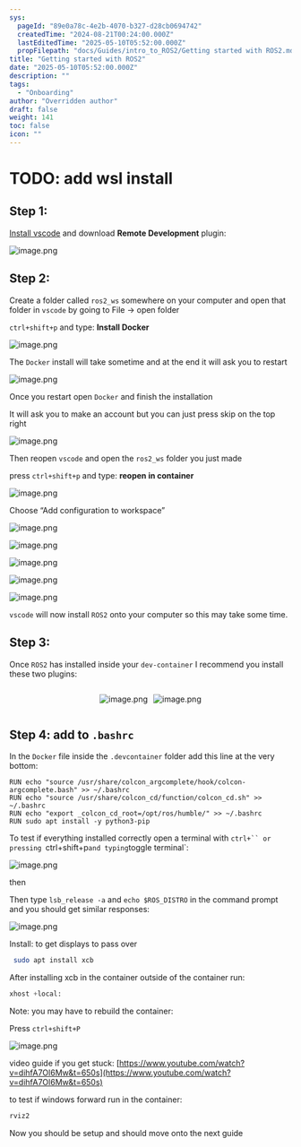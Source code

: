```yaml
---
sys:
  pageId: "89e0a78c-4e2b-4070-b327-d28cb0694742"
  createdTime: "2024-08-21T00:24:00.000Z"
  lastEditedTime: "2025-05-10T05:52:00.000Z"
  propFilepath: "docs/Guides/intro_to_ROS2/Getting started with ROS2.md"
title: "Getting started with ROS2"
date: "2025-05-10T05:52:00.000Z"
description: ""
tags:
  - "Onboarding"
author: "Overridden author"
draft: false
weight: 141
toc: false
icon: ""
---
```


# TODO: add wsl install

## Step 1:

[Install vscode](https://code.visualstudio.com/download) and download **Remote Development** plugin:

![image.png](https://prod-files-secure.s3.us-west-2.amazonaws.com/d518164a-d88e-44d1-a4ee-3adb3bd8bce0/efb52993-1881-4a40-b95e-6f020334f022/image.png?X-Amz-Algorithm=AWS4-HMAC-SHA256&X-Amz-Content-Sha256=UNSIGNED-PAYLOAD&X-Amz-Credential=ASIAZI2LB4662EAEW35C%2F20250518%2Fus-west-2%2Fs3%2Faws4_request&X-Amz-Date=20250518T160847Z&X-Amz-Expires=3600&X-Amz-Security-Token=IQoJb3JpZ2luX2VjEL%2F%2F%2F%2F%2F%2F%2F%2F%2F%2F%2FwEaCXVzLXdlc3QtMiJHMEUCIEiWft90d7OMkHkAgoXKfyP81fydE1L0oZHkDTdUzomGAiEAnD%2FCt%2B247Ba%2F6NKsN2A10DgYQ8tU3Uf3wl42b%2F7SaGAq%2FwMIeBAAGgw2Mzc0MjMxODM4MDUiDGzKAEj6OvUM49kyDircA6oeDIrJdDtwfTKhlXrwjgag9DNloY8dTY3OxFf9RbNSNJvDOZ9%2B8De8bx%2BXVfFZNeZrFgD7uPaBRdSW9%2FBPmDb4CaQQnEE%2FKZzSeZymsAsLQpNUustFuhAgOxbHYJOi9SGEypiiN8mvs5i674tqgMGhUz%2BEL%2BEmziLHysP9H0KTkLTjn3xaWsJBs15WLt%2BkeaUimjtTiPFg7OOslRU5dVk4Xebib1vjLJjMfYYAhXlHc8jgG%2BRBmYNaAdo0YMAw8le5OwXzioZ3TfnfI95ETLMm%2BWGiaES9zFJ9eo54hPE8YoNIm7gJB5jlvVy9AUtMVBjAzLSQHbJmbY%2BIGK4I026DfdBDxA4Eh0rQkOY6L5raZ3c9aRci%2BL5qWfg8NDcX0j8q2mZBPa3vBhDJy8o5fXieoZzHRV1Md6gWEB0Hu20d1o8uINSnoT1uCviT%2BmI1uWzdlmewLa7y4TnekhYrgSyzP5WxKj2mbUUtkm71iP4uKUDvg409INsLlFsTPzGecp46yu%2BiUSaGOmOCPPyMlZ3BXriM45eg4swlaHu0Yk2n%2BL%2FrHalVvkdAIdV46yE023TRmqmJrVYK2qBG5k7GS7nj8lprDRRDg7RPlOD8XZH3r0WDIHTGDeLeMQoXMLPpp8EGOqUBbme8lyIXzOC8trsNYYhzg8QnhaDut2PNUMxjujn3eh7hQ1rAsqgsGLLMf1n2HO%2Bi7cx%2Ff59qKpWu%2B723PEWHJ6cHLO9Tl%2F7t2IcpIwjYgHVMg3pCkD59AGCCAc6o%2BupYSE%2BYdGIy7ZeV8hPiEv1idXab81C3Qf5zjEzIWGFSdT%2FQveXDaYZGB2cnol08DyDqgZ9z4a34FPwVviK0bSntFkZvzXrc&X-Amz-Signature=307343b389ddeb9a849f58b4222a9d0a0ab55413ea6f284b40074e1f52b15a09&X-Amz-SignedHeaders=host&x-id=GetObject)

## Step 2:

Create a folder called `ros2_ws` somewhere on your computer and open that folder in `vscode` by going to File → open folder 

`ctrl+shift+p` and type: **Install Docker**

![image.png](https://prod-files-secure.s3.us-west-2.amazonaws.com/d518164a-d88e-44d1-a4ee-3adb3bd8bce0/2269dc0e-1cd5-47ff-bceb-c04ad9b2eab0/image.png?X-Amz-Algorithm=AWS4-HMAC-SHA256&X-Amz-Content-Sha256=UNSIGNED-PAYLOAD&X-Amz-Credential=ASIAZI2LB4662EAEW35C%2F20250518%2Fus-west-2%2Fs3%2Faws4_request&X-Amz-Date=20250518T160847Z&X-Amz-Expires=3600&X-Amz-Security-Token=IQoJb3JpZ2luX2VjEL%2F%2F%2F%2F%2F%2F%2F%2F%2F%2F%2FwEaCXVzLXdlc3QtMiJHMEUCIEiWft90d7OMkHkAgoXKfyP81fydE1L0oZHkDTdUzomGAiEAnD%2FCt%2B247Ba%2F6NKsN2A10DgYQ8tU3Uf3wl42b%2F7SaGAq%2FwMIeBAAGgw2Mzc0MjMxODM4MDUiDGzKAEj6OvUM49kyDircA6oeDIrJdDtwfTKhlXrwjgag9DNloY8dTY3OxFf9RbNSNJvDOZ9%2B8De8bx%2BXVfFZNeZrFgD7uPaBRdSW9%2FBPmDb4CaQQnEE%2FKZzSeZymsAsLQpNUustFuhAgOxbHYJOi9SGEypiiN8mvs5i674tqgMGhUz%2BEL%2BEmziLHysP9H0KTkLTjn3xaWsJBs15WLt%2BkeaUimjtTiPFg7OOslRU5dVk4Xebib1vjLJjMfYYAhXlHc8jgG%2BRBmYNaAdo0YMAw8le5OwXzioZ3TfnfI95ETLMm%2BWGiaES9zFJ9eo54hPE8YoNIm7gJB5jlvVy9AUtMVBjAzLSQHbJmbY%2BIGK4I026DfdBDxA4Eh0rQkOY6L5raZ3c9aRci%2BL5qWfg8NDcX0j8q2mZBPa3vBhDJy8o5fXieoZzHRV1Md6gWEB0Hu20d1o8uINSnoT1uCviT%2BmI1uWzdlmewLa7y4TnekhYrgSyzP5WxKj2mbUUtkm71iP4uKUDvg409INsLlFsTPzGecp46yu%2BiUSaGOmOCPPyMlZ3BXriM45eg4swlaHu0Yk2n%2BL%2FrHalVvkdAIdV46yE023TRmqmJrVYK2qBG5k7GS7nj8lprDRRDg7RPlOD8XZH3r0WDIHTGDeLeMQoXMLPpp8EGOqUBbme8lyIXzOC8trsNYYhzg8QnhaDut2PNUMxjujn3eh7hQ1rAsqgsGLLMf1n2HO%2Bi7cx%2Ff59qKpWu%2B723PEWHJ6cHLO9Tl%2F7t2IcpIwjYgHVMg3pCkD59AGCCAc6o%2BupYSE%2BYdGIy7ZeV8hPiEv1idXab81C3Qf5zjEzIWGFSdT%2FQveXDaYZGB2cnol08DyDqgZ9z4a34FPwVviK0bSntFkZvzXrc&X-Amz-Signature=45f458f875caf448e2f1a197e0965b287365c8a12fa646c43b4da6e98e0d9360&X-Amz-SignedHeaders=host&x-id=GetObject)

The `Docker` install will take sometime and at the end it will ask you to restart

![image.png](https://prod-files-secure.s3.us-west-2.amazonaws.com/d518164a-d88e-44d1-a4ee-3adb3bd8bce0/ed233f78-be33-4b1f-b89c-9c346c0e961e/image.png?X-Amz-Algorithm=AWS4-HMAC-SHA256&X-Amz-Content-Sha256=UNSIGNED-PAYLOAD&X-Amz-Credential=ASIAZI2LB4662EAEW35C%2F20250518%2Fus-west-2%2Fs3%2Faws4_request&X-Amz-Date=20250518T160847Z&X-Amz-Expires=3600&X-Amz-Security-Token=IQoJb3JpZ2luX2VjEL%2F%2F%2F%2F%2F%2F%2F%2F%2F%2F%2FwEaCXVzLXdlc3QtMiJHMEUCIEiWft90d7OMkHkAgoXKfyP81fydE1L0oZHkDTdUzomGAiEAnD%2FCt%2B247Ba%2F6NKsN2A10DgYQ8tU3Uf3wl42b%2F7SaGAq%2FwMIeBAAGgw2Mzc0MjMxODM4MDUiDGzKAEj6OvUM49kyDircA6oeDIrJdDtwfTKhlXrwjgag9DNloY8dTY3OxFf9RbNSNJvDOZ9%2B8De8bx%2BXVfFZNeZrFgD7uPaBRdSW9%2FBPmDb4CaQQnEE%2FKZzSeZymsAsLQpNUustFuhAgOxbHYJOi9SGEypiiN8mvs5i674tqgMGhUz%2BEL%2BEmziLHysP9H0KTkLTjn3xaWsJBs15WLt%2BkeaUimjtTiPFg7OOslRU5dVk4Xebib1vjLJjMfYYAhXlHc8jgG%2BRBmYNaAdo0YMAw8le5OwXzioZ3TfnfI95ETLMm%2BWGiaES9zFJ9eo54hPE8YoNIm7gJB5jlvVy9AUtMVBjAzLSQHbJmbY%2BIGK4I026DfdBDxA4Eh0rQkOY6L5raZ3c9aRci%2BL5qWfg8NDcX0j8q2mZBPa3vBhDJy8o5fXieoZzHRV1Md6gWEB0Hu20d1o8uINSnoT1uCviT%2BmI1uWzdlmewLa7y4TnekhYrgSyzP5WxKj2mbUUtkm71iP4uKUDvg409INsLlFsTPzGecp46yu%2BiUSaGOmOCPPyMlZ3BXriM45eg4swlaHu0Yk2n%2BL%2FrHalVvkdAIdV46yE023TRmqmJrVYK2qBG5k7GS7nj8lprDRRDg7RPlOD8XZH3r0WDIHTGDeLeMQoXMLPpp8EGOqUBbme8lyIXzOC8trsNYYhzg8QnhaDut2PNUMxjujn3eh7hQ1rAsqgsGLLMf1n2HO%2Bi7cx%2Ff59qKpWu%2B723PEWHJ6cHLO9Tl%2F7t2IcpIwjYgHVMg3pCkD59AGCCAc6o%2BupYSE%2BYdGIy7ZeV8hPiEv1idXab81C3Qf5zjEzIWGFSdT%2FQveXDaYZGB2cnol08DyDqgZ9z4a34FPwVviK0bSntFkZvzXrc&X-Amz-Signature=ada0fee219c305ca22cbc47b55065250c242981bc9417ff3edcc0da18dc0f73d&X-Amz-SignedHeaders=host&x-id=GetObject)

Once you restart open `Docker` and finish the installation

It will ask you to make an account but you can just press skip on the top right

![image.png](https://prod-files-secure.s3.us-west-2.amazonaws.com/d518164a-d88e-44d1-a4ee-3adb3bd8bce0/21010ad9-1659-4fd9-9f59-9932a09b2a3d/image.png?X-Amz-Algorithm=AWS4-HMAC-SHA256&X-Amz-Content-Sha256=UNSIGNED-PAYLOAD&X-Amz-Credential=ASIAZI2LB4662EAEW35C%2F20250518%2Fus-west-2%2Fs3%2Faws4_request&X-Amz-Date=20250518T160847Z&X-Amz-Expires=3600&X-Amz-Security-Token=IQoJb3JpZ2luX2VjEL%2F%2F%2F%2F%2F%2F%2F%2F%2F%2F%2FwEaCXVzLXdlc3QtMiJHMEUCIEiWft90d7OMkHkAgoXKfyP81fydE1L0oZHkDTdUzomGAiEAnD%2FCt%2B247Ba%2F6NKsN2A10DgYQ8tU3Uf3wl42b%2F7SaGAq%2FwMIeBAAGgw2Mzc0MjMxODM4MDUiDGzKAEj6OvUM49kyDircA6oeDIrJdDtwfTKhlXrwjgag9DNloY8dTY3OxFf9RbNSNJvDOZ9%2B8De8bx%2BXVfFZNeZrFgD7uPaBRdSW9%2FBPmDb4CaQQnEE%2FKZzSeZymsAsLQpNUustFuhAgOxbHYJOi9SGEypiiN8mvs5i674tqgMGhUz%2BEL%2BEmziLHysP9H0KTkLTjn3xaWsJBs15WLt%2BkeaUimjtTiPFg7OOslRU5dVk4Xebib1vjLJjMfYYAhXlHc8jgG%2BRBmYNaAdo0YMAw8le5OwXzioZ3TfnfI95ETLMm%2BWGiaES9zFJ9eo54hPE8YoNIm7gJB5jlvVy9AUtMVBjAzLSQHbJmbY%2BIGK4I026DfdBDxA4Eh0rQkOY6L5raZ3c9aRci%2BL5qWfg8NDcX0j8q2mZBPa3vBhDJy8o5fXieoZzHRV1Md6gWEB0Hu20d1o8uINSnoT1uCviT%2BmI1uWzdlmewLa7y4TnekhYrgSyzP5WxKj2mbUUtkm71iP4uKUDvg409INsLlFsTPzGecp46yu%2BiUSaGOmOCPPyMlZ3BXriM45eg4swlaHu0Yk2n%2BL%2FrHalVvkdAIdV46yE023TRmqmJrVYK2qBG5k7GS7nj8lprDRRDg7RPlOD8XZH3r0WDIHTGDeLeMQoXMLPpp8EGOqUBbme8lyIXzOC8trsNYYhzg8QnhaDut2PNUMxjujn3eh7hQ1rAsqgsGLLMf1n2HO%2Bi7cx%2Ff59qKpWu%2B723PEWHJ6cHLO9Tl%2F7t2IcpIwjYgHVMg3pCkD59AGCCAc6o%2BupYSE%2BYdGIy7ZeV8hPiEv1idXab81C3Qf5zjEzIWGFSdT%2FQveXDaYZGB2cnol08DyDqgZ9z4a34FPwVviK0bSntFkZvzXrc&X-Amz-Signature=5a2694272746a131dda8007e263c2cd76d8236d6e73643b15a276974590ce975&X-Amz-SignedHeaders=host&x-id=GetObject)

Then reopen `vscode` and open the `ros2_ws` folder you just made

press `ctrl+shift+p` and type: **reopen in container**

![image.png](https://prod-files-secure.s3.us-west-2.amazonaws.com/d518164a-d88e-44d1-a4ee-3adb3bd8bce0/4e93b8c2-41ad-488c-8095-c74205196118/image.png?X-Amz-Algorithm=AWS4-HMAC-SHA256&X-Amz-Content-Sha256=UNSIGNED-PAYLOAD&X-Amz-Credential=ASIAZI2LB4662EAEW35C%2F20250518%2Fus-west-2%2Fs3%2Faws4_request&X-Amz-Date=20250518T160847Z&X-Amz-Expires=3600&X-Amz-Security-Token=IQoJb3JpZ2luX2VjEL%2F%2F%2F%2F%2F%2F%2F%2F%2F%2F%2FwEaCXVzLXdlc3QtMiJHMEUCIEiWft90d7OMkHkAgoXKfyP81fydE1L0oZHkDTdUzomGAiEAnD%2FCt%2B247Ba%2F6NKsN2A10DgYQ8tU3Uf3wl42b%2F7SaGAq%2FwMIeBAAGgw2Mzc0MjMxODM4MDUiDGzKAEj6OvUM49kyDircA6oeDIrJdDtwfTKhlXrwjgag9DNloY8dTY3OxFf9RbNSNJvDOZ9%2B8De8bx%2BXVfFZNeZrFgD7uPaBRdSW9%2FBPmDb4CaQQnEE%2FKZzSeZymsAsLQpNUustFuhAgOxbHYJOi9SGEypiiN8mvs5i674tqgMGhUz%2BEL%2BEmziLHysP9H0KTkLTjn3xaWsJBs15WLt%2BkeaUimjtTiPFg7OOslRU5dVk4Xebib1vjLJjMfYYAhXlHc8jgG%2BRBmYNaAdo0YMAw8le5OwXzioZ3TfnfI95ETLMm%2BWGiaES9zFJ9eo54hPE8YoNIm7gJB5jlvVy9AUtMVBjAzLSQHbJmbY%2BIGK4I026DfdBDxA4Eh0rQkOY6L5raZ3c9aRci%2BL5qWfg8NDcX0j8q2mZBPa3vBhDJy8o5fXieoZzHRV1Md6gWEB0Hu20d1o8uINSnoT1uCviT%2BmI1uWzdlmewLa7y4TnekhYrgSyzP5WxKj2mbUUtkm71iP4uKUDvg409INsLlFsTPzGecp46yu%2BiUSaGOmOCPPyMlZ3BXriM45eg4swlaHu0Yk2n%2BL%2FrHalVvkdAIdV46yE023TRmqmJrVYK2qBG5k7GS7nj8lprDRRDg7RPlOD8XZH3r0WDIHTGDeLeMQoXMLPpp8EGOqUBbme8lyIXzOC8trsNYYhzg8QnhaDut2PNUMxjujn3eh7hQ1rAsqgsGLLMf1n2HO%2Bi7cx%2Ff59qKpWu%2B723PEWHJ6cHLO9Tl%2F7t2IcpIwjYgHVMg3pCkD59AGCCAc6o%2BupYSE%2BYdGIy7ZeV8hPiEv1idXab81C3Qf5zjEzIWGFSdT%2FQveXDaYZGB2cnol08DyDqgZ9z4a34FPwVviK0bSntFkZvzXrc&X-Amz-Signature=8460ccba6f4795a5031a6584bd2e93fd5d447c698fee1fef3f7eeb94f3265bf3&X-Amz-SignedHeaders=host&x-id=GetObject)

Choose “Add configuration to workspace”

![image.png](https://prod-files-secure.s3.us-west-2.amazonaws.com/d518164a-d88e-44d1-a4ee-3adb3bd8bce0/9560b282-5060-4989-ba37-97e7b2c22476/image.png?X-Amz-Algorithm=AWS4-HMAC-SHA256&X-Amz-Content-Sha256=UNSIGNED-PAYLOAD&X-Amz-Credential=ASIAZI2LB4662EAEW35C%2F20250518%2Fus-west-2%2Fs3%2Faws4_request&X-Amz-Date=20250518T160847Z&X-Amz-Expires=3600&X-Amz-Security-Token=IQoJb3JpZ2luX2VjEL%2F%2F%2F%2F%2F%2F%2F%2F%2F%2F%2FwEaCXVzLXdlc3QtMiJHMEUCIEiWft90d7OMkHkAgoXKfyP81fydE1L0oZHkDTdUzomGAiEAnD%2FCt%2B247Ba%2F6NKsN2A10DgYQ8tU3Uf3wl42b%2F7SaGAq%2FwMIeBAAGgw2Mzc0MjMxODM4MDUiDGzKAEj6OvUM49kyDircA6oeDIrJdDtwfTKhlXrwjgag9DNloY8dTY3OxFf9RbNSNJvDOZ9%2B8De8bx%2BXVfFZNeZrFgD7uPaBRdSW9%2FBPmDb4CaQQnEE%2FKZzSeZymsAsLQpNUustFuhAgOxbHYJOi9SGEypiiN8mvs5i674tqgMGhUz%2BEL%2BEmziLHysP9H0KTkLTjn3xaWsJBs15WLt%2BkeaUimjtTiPFg7OOslRU5dVk4Xebib1vjLJjMfYYAhXlHc8jgG%2BRBmYNaAdo0YMAw8le5OwXzioZ3TfnfI95ETLMm%2BWGiaES9zFJ9eo54hPE8YoNIm7gJB5jlvVy9AUtMVBjAzLSQHbJmbY%2BIGK4I026DfdBDxA4Eh0rQkOY6L5raZ3c9aRci%2BL5qWfg8NDcX0j8q2mZBPa3vBhDJy8o5fXieoZzHRV1Md6gWEB0Hu20d1o8uINSnoT1uCviT%2BmI1uWzdlmewLa7y4TnekhYrgSyzP5WxKj2mbUUtkm71iP4uKUDvg409INsLlFsTPzGecp46yu%2BiUSaGOmOCPPyMlZ3BXriM45eg4swlaHu0Yk2n%2BL%2FrHalVvkdAIdV46yE023TRmqmJrVYK2qBG5k7GS7nj8lprDRRDg7RPlOD8XZH3r0WDIHTGDeLeMQoXMLPpp8EGOqUBbme8lyIXzOC8trsNYYhzg8QnhaDut2PNUMxjujn3eh7hQ1rAsqgsGLLMf1n2HO%2Bi7cx%2Ff59qKpWu%2B723PEWHJ6cHLO9Tl%2F7t2IcpIwjYgHVMg3pCkD59AGCCAc6o%2BupYSE%2BYdGIy7ZeV8hPiEv1idXab81C3Qf5zjEzIWGFSdT%2FQveXDaYZGB2cnol08DyDqgZ9z4a34FPwVviK0bSntFkZvzXrc&X-Amz-Signature=68ed484b6e745b84678a2022b7cebd4e44d0035a4e2d4930ab44df25ecd8f721&X-Amz-SignedHeaders=host&x-id=GetObject)

![image.png](https://prod-files-secure.s3.us-west-2.amazonaws.com/d518164a-d88e-44d1-a4ee-3adb3bd8bce0/2ee63f81-886b-48e8-a553-dc6e5eac99e4/image.png?X-Amz-Algorithm=AWS4-HMAC-SHA256&X-Amz-Content-Sha256=UNSIGNED-PAYLOAD&X-Amz-Credential=ASIAZI2LB4662EAEW35C%2F20250518%2Fus-west-2%2Fs3%2Faws4_request&X-Amz-Date=20250518T160847Z&X-Amz-Expires=3600&X-Amz-Security-Token=IQoJb3JpZ2luX2VjEL%2F%2F%2F%2F%2F%2F%2F%2F%2F%2F%2FwEaCXVzLXdlc3QtMiJHMEUCIEiWft90d7OMkHkAgoXKfyP81fydE1L0oZHkDTdUzomGAiEAnD%2FCt%2B247Ba%2F6NKsN2A10DgYQ8tU3Uf3wl42b%2F7SaGAq%2FwMIeBAAGgw2Mzc0MjMxODM4MDUiDGzKAEj6OvUM49kyDircA6oeDIrJdDtwfTKhlXrwjgag9DNloY8dTY3OxFf9RbNSNJvDOZ9%2B8De8bx%2BXVfFZNeZrFgD7uPaBRdSW9%2FBPmDb4CaQQnEE%2FKZzSeZymsAsLQpNUustFuhAgOxbHYJOi9SGEypiiN8mvs5i674tqgMGhUz%2BEL%2BEmziLHysP9H0KTkLTjn3xaWsJBs15WLt%2BkeaUimjtTiPFg7OOslRU5dVk4Xebib1vjLJjMfYYAhXlHc8jgG%2BRBmYNaAdo0YMAw8le5OwXzioZ3TfnfI95ETLMm%2BWGiaES9zFJ9eo54hPE8YoNIm7gJB5jlvVy9AUtMVBjAzLSQHbJmbY%2BIGK4I026DfdBDxA4Eh0rQkOY6L5raZ3c9aRci%2BL5qWfg8NDcX0j8q2mZBPa3vBhDJy8o5fXieoZzHRV1Md6gWEB0Hu20d1o8uINSnoT1uCviT%2BmI1uWzdlmewLa7y4TnekhYrgSyzP5WxKj2mbUUtkm71iP4uKUDvg409INsLlFsTPzGecp46yu%2BiUSaGOmOCPPyMlZ3BXriM45eg4swlaHu0Yk2n%2BL%2FrHalVvkdAIdV46yE023TRmqmJrVYK2qBG5k7GS7nj8lprDRRDg7RPlOD8XZH3r0WDIHTGDeLeMQoXMLPpp8EGOqUBbme8lyIXzOC8trsNYYhzg8QnhaDut2PNUMxjujn3eh7hQ1rAsqgsGLLMf1n2HO%2Bi7cx%2Ff59qKpWu%2B723PEWHJ6cHLO9Tl%2F7t2IcpIwjYgHVMg3pCkD59AGCCAc6o%2BupYSE%2BYdGIy7ZeV8hPiEv1idXab81C3Qf5zjEzIWGFSdT%2FQveXDaYZGB2cnol08DyDqgZ9z4a34FPwVviK0bSntFkZvzXrc&X-Amz-Signature=0b1edcfa56b8be8793dd6a1e53a011d628587a65459b227ceba0067b01f3fd03&X-Amz-SignedHeaders=host&x-id=GetObject)

![image.png](https://prod-files-secure.s3.us-west-2.amazonaws.com/d518164a-d88e-44d1-a4ee-3adb3bd8bce0/ae1580b2-b048-407e-aed9-b584224a7a04/image.png?X-Amz-Algorithm=AWS4-HMAC-SHA256&X-Amz-Content-Sha256=UNSIGNED-PAYLOAD&X-Amz-Credential=ASIAZI2LB4662EAEW35C%2F20250518%2Fus-west-2%2Fs3%2Faws4_request&X-Amz-Date=20250518T160847Z&X-Amz-Expires=3600&X-Amz-Security-Token=IQoJb3JpZ2luX2VjEL%2F%2F%2F%2F%2F%2F%2F%2F%2F%2F%2FwEaCXVzLXdlc3QtMiJHMEUCIEiWft90d7OMkHkAgoXKfyP81fydE1L0oZHkDTdUzomGAiEAnD%2FCt%2B247Ba%2F6NKsN2A10DgYQ8tU3Uf3wl42b%2F7SaGAq%2FwMIeBAAGgw2Mzc0MjMxODM4MDUiDGzKAEj6OvUM49kyDircA6oeDIrJdDtwfTKhlXrwjgag9DNloY8dTY3OxFf9RbNSNJvDOZ9%2B8De8bx%2BXVfFZNeZrFgD7uPaBRdSW9%2FBPmDb4CaQQnEE%2FKZzSeZymsAsLQpNUustFuhAgOxbHYJOi9SGEypiiN8mvs5i674tqgMGhUz%2BEL%2BEmziLHysP9H0KTkLTjn3xaWsJBs15WLt%2BkeaUimjtTiPFg7OOslRU5dVk4Xebib1vjLJjMfYYAhXlHc8jgG%2BRBmYNaAdo0YMAw8le5OwXzioZ3TfnfI95ETLMm%2BWGiaES9zFJ9eo54hPE8YoNIm7gJB5jlvVy9AUtMVBjAzLSQHbJmbY%2BIGK4I026DfdBDxA4Eh0rQkOY6L5raZ3c9aRci%2BL5qWfg8NDcX0j8q2mZBPa3vBhDJy8o5fXieoZzHRV1Md6gWEB0Hu20d1o8uINSnoT1uCviT%2BmI1uWzdlmewLa7y4TnekhYrgSyzP5WxKj2mbUUtkm71iP4uKUDvg409INsLlFsTPzGecp46yu%2BiUSaGOmOCPPyMlZ3BXriM45eg4swlaHu0Yk2n%2BL%2FrHalVvkdAIdV46yE023TRmqmJrVYK2qBG5k7GS7nj8lprDRRDg7RPlOD8XZH3r0WDIHTGDeLeMQoXMLPpp8EGOqUBbme8lyIXzOC8trsNYYhzg8QnhaDut2PNUMxjujn3eh7hQ1rAsqgsGLLMf1n2HO%2Bi7cx%2Ff59qKpWu%2B723PEWHJ6cHLO9Tl%2F7t2IcpIwjYgHVMg3pCkD59AGCCAc6o%2BupYSE%2BYdGIy7ZeV8hPiEv1idXab81C3Qf5zjEzIWGFSdT%2FQveXDaYZGB2cnol08DyDqgZ9z4a34FPwVviK0bSntFkZvzXrc&X-Amz-Signature=c302557c52403e534c9398ce7f58367f4773e8f10004ecfe021f1df312412835&X-Amz-SignedHeaders=host&x-id=GetObject)

![image.png](https://prod-files-secure.s3.us-west-2.amazonaws.com/d518164a-d88e-44d1-a4ee-3adb3bd8bce0/53255b28-f75e-430f-b9e3-c0ac8577e42b/image.png?X-Amz-Algorithm=AWS4-HMAC-SHA256&X-Amz-Content-Sha256=UNSIGNED-PAYLOAD&X-Amz-Credential=ASIAZI2LB4662EAEW35C%2F20250518%2Fus-west-2%2Fs3%2Faws4_request&X-Amz-Date=20250518T160847Z&X-Amz-Expires=3600&X-Amz-Security-Token=IQoJb3JpZ2luX2VjEL%2F%2F%2F%2F%2F%2F%2F%2F%2F%2F%2FwEaCXVzLXdlc3QtMiJHMEUCIEiWft90d7OMkHkAgoXKfyP81fydE1L0oZHkDTdUzomGAiEAnD%2FCt%2B247Ba%2F6NKsN2A10DgYQ8tU3Uf3wl42b%2F7SaGAq%2FwMIeBAAGgw2Mzc0MjMxODM4MDUiDGzKAEj6OvUM49kyDircA6oeDIrJdDtwfTKhlXrwjgag9DNloY8dTY3OxFf9RbNSNJvDOZ9%2B8De8bx%2BXVfFZNeZrFgD7uPaBRdSW9%2FBPmDb4CaQQnEE%2FKZzSeZymsAsLQpNUustFuhAgOxbHYJOi9SGEypiiN8mvs5i674tqgMGhUz%2BEL%2BEmziLHysP9H0KTkLTjn3xaWsJBs15WLt%2BkeaUimjtTiPFg7OOslRU5dVk4Xebib1vjLJjMfYYAhXlHc8jgG%2BRBmYNaAdo0YMAw8le5OwXzioZ3TfnfI95ETLMm%2BWGiaES9zFJ9eo54hPE8YoNIm7gJB5jlvVy9AUtMVBjAzLSQHbJmbY%2BIGK4I026DfdBDxA4Eh0rQkOY6L5raZ3c9aRci%2BL5qWfg8NDcX0j8q2mZBPa3vBhDJy8o5fXieoZzHRV1Md6gWEB0Hu20d1o8uINSnoT1uCviT%2BmI1uWzdlmewLa7y4TnekhYrgSyzP5WxKj2mbUUtkm71iP4uKUDvg409INsLlFsTPzGecp46yu%2BiUSaGOmOCPPyMlZ3BXriM45eg4swlaHu0Yk2n%2BL%2FrHalVvkdAIdV46yE023TRmqmJrVYK2qBG5k7GS7nj8lprDRRDg7RPlOD8XZH3r0WDIHTGDeLeMQoXMLPpp8EGOqUBbme8lyIXzOC8trsNYYhzg8QnhaDut2PNUMxjujn3eh7hQ1rAsqgsGLLMf1n2HO%2Bi7cx%2Ff59qKpWu%2B723PEWHJ6cHLO9Tl%2F7t2IcpIwjYgHVMg3pCkD59AGCCAc6o%2BupYSE%2BYdGIy7ZeV8hPiEv1idXab81C3Qf5zjEzIWGFSdT%2FQveXDaYZGB2cnol08DyDqgZ9z4a34FPwVviK0bSntFkZvzXrc&X-Amz-Signature=7f7550c2e60854576be89247aa0ab88337a64680411b847ab328a326d01e6382&X-Amz-SignedHeaders=host&x-id=GetObject)

![image.png](https://prod-files-secure.s3.us-west-2.amazonaws.com/d518164a-d88e-44d1-a4ee-3adb3bd8bce0/7c562767-5af9-4ffb-97d1-327bcdf4ee00/image.png?X-Amz-Algorithm=AWS4-HMAC-SHA256&X-Amz-Content-Sha256=UNSIGNED-PAYLOAD&X-Amz-Credential=ASIAZI2LB4662EAEW35C%2F20250518%2Fus-west-2%2Fs3%2Faws4_request&X-Amz-Date=20250518T160847Z&X-Amz-Expires=3600&X-Amz-Security-Token=IQoJb3JpZ2luX2VjEL%2F%2F%2F%2F%2F%2F%2F%2F%2F%2F%2FwEaCXVzLXdlc3QtMiJHMEUCIEiWft90d7OMkHkAgoXKfyP81fydE1L0oZHkDTdUzomGAiEAnD%2FCt%2B247Ba%2F6NKsN2A10DgYQ8tU3Uf3wl42b%2F7SaGAq%2FwMIeBAAGgw2Mzc0MjMxODM4MDUiDGzKAEj6OvUM49kyDircA6oeDIrJdDtwfTKhlXrwjgag9DNloY8dTY3OxFf9RbNSNJvDOZ9%2B8De8bx%2BXVfFZNeZrFgD7uPaBRdSW9%2FBPmDb4CaQQnEE%2FKZzSeZymsAsLQpNUustFuhAgOxbHYJOi9SGEypiiN8mvs5i674tqgMGhUz%2BEL%2BEmziLHysP9H0KTkLTjn3xaWsJBs15WLt%2BkeaUimjtTiPFg7OOslRU5dVk4Xebib1vjLJjMfYYAhXlHc8jgG%2BRBmYNaAdo0YMAw8le5OwXzioZ3TfnfI95ETLMm%2BWGiaES9zFJ9eo54hPE8YoNIm7gJB5jlvVy9AUtMVBjAzLSQHbJmbY%2BIGK4I026DfdBDxA4Eh0rQkOY6L5raZ3c9aRci%2BL5qWfg8NDcX0j8q2mZBPa3vBhDJy8o5fXieoZzHRV1Md6gWEB0Hu20d1o8uINSnoT1uCviT%2BmI1uWzdlmewLa7y4TnekhYrgSyzP5WxKj2mbUUtkm71iP4uKUDvg409INsLlFsTPzGecp46yu%2BiUSaGOmOCPPyMlZ3BXriM45eg4swlaHu0Yk2n%2BL%2FrHalVvkdAIdV46yE023TRmqmJrVYK2qBG5k7GS7nj8lprDRRDg7RPlOD8XZH3r0WDIHTGDeLeMQoXMLPpp8EGOqUBbme8lyIXzOC8trsNYYhzg8QnhaDut2PNUMxjujn3eh7hQ1rAsqgsGLLMf1n2HO%2Bi7cx%2Ff59qKpWu%2B723PEWHJ6cHLO9Tl%2F7t2IcpIwjYgHVMg3pCkD59AGCCAc6o%2BupYSE%2BYdGIy7ZeV8hPiEv1idXab81C3Qf5zjEzIWGFSdT%2FQveXDaYZGB2cnol08DyDqgZ9z4a34FPwVviK0bSntFkZvzXrc&X-Amz-Signature=ac8418ee781a62c050cca3fcb2f0b11fc2b375990120bb6b730c02270b77e671&X-Amz-SignedHeaders=host&x-id=GetObject)

`vscode` will now install `ROS2` onto your computer so this may take some time.

## Step 3:

Once `ROS2` has installed inside your `dev-container` I recommend you install these two plugins:

<div style="display: flex;flex-direction: row; column-gap:10px; max-width: 630px;justify-content: center;">
<div>

![image.png](https://prod-files-secure.s3.us-west-2.amazonaws.com/d518164a-d88e-44d1-a4ee-3adb3bd8bce0/3fc3d550-5a54-4ba1-ba6b-faa01cdb7369/image.png?X-Amz-Algorithm=AWS4-HMAC-SHA256&X-Amz-Content-Sha256=UNSIGNED-PAYLOAD&X-Amz-Credential=ASIAZI2LB4662AZQKW3V%2F20250518%2Fus-west-2%2Fs3%2Faws4_request&X-Amz-Date=20250518T160850Z&X-Amz-Expires=3600&X-Amz-Security-Token=IQoJb3JpZ2luX2VjEL3%2F%2F%2F%2F%2F%2F%2F%2F%2F%2FwEaCXVzLXdlc3QtMiJGMEQCIDGDNXjHHzTR8fmh7182%2FD3uUQDfkGtLaL3qwGLR2KDlAiAVZEns2J%2BgZolMptDrF0uw8O0lEaa2HcQRm1af%2BaHY0yr%2FAwh2EAAaDDYzNzQyMzE4MzgwNSIMvVFsoTEdoEPR7RymKtwDATHI2J%2BjTJIFs7wyr2CROMBif4uReAPTT5jJjYoHTUnx2NTqpbGRvAOLCrd1x%2F%2BN7iAHeyxc7839jQMci2NYkF6gRu34q0vfnPcNayYI5AXpOFP3erXquf2QcZVAzkJN3O3WMHfcYyxinEGjjz7FxYHDum3bfxKu0nP12m2jY8SkCtRiei9mG3Q3q6AHmcee2vkMthna3%2FWjrIG4y36f8nEfd5EERpcSmZp%2FLUHBQ%2FImtPX9wS93rDE4x6QSAJbuQNrP%2FN7j%2Fqj9LXHABhxFW7tmVzf3g%2FVu%2BZQ%2FQG0C9YmxElhMyg%2B4viESSmvqu8MoNeHZ%2BCHf0gptiU%2BW2HOsAaCqzvHu9bd9%2FY49mrO4rMaP7B1VPFhPwzQmpqernbs0KlyKfF4tZWwp%2FkI5nQ4QYKJ9TpMltYsbUGQGS7wQHFLmgTF95UKdDRUoWghQt6MXwctfc71WOkn%2FDermnN8aOQmUgUivzpbQI8hMwD9RBDC2Ufurg72dxL9Kkuj2Us6M02QAWLPxIVjEL86r1fPx7UfJNvammHOsoc7ojvpU89Z9EzSd3lUf7JEFD%2Fe%2BiUiy64OEWAcMsMV4gquPBM3W%2BesAhXzhxxydcuMzZcLJq%2FsgibsLvEGtI2Ab4TIw9KGnwQY6pgG%2B4Vys6bK97sxUmMdxiocmeiAsUAXhs4wE%2BrF4hJwD0XfHwusmjJJXsJjotSLzb3nLeokP%2Fp5uXN747lXmcPqHyBKH%2FWSGakViCuxshUFSyREefB3PM6W5DvSxl8l25l5kNZ%2FS3SzKVj4urI3fuz2ACj5jvwKpMd9QbQvnIlRnwXRvtVN2cc4CbQqIJjS8WzFtDTI5tGbueXaqi%2FwZQa1692IZxFSX&X-Amz-Signature=b753e032d94bd19a1984b4fc73b359be675faf573216b6e586056f7dd08ac9a8&X-Amz-SignedHeaders=host&x-id=GetObject)

</div>
<div>

![image.png](https://prod-files-secure.s3.us-west-2.amazonaws.com/d518164a-d88e-44d1-a4ee-3adb3bd8bce0/d994cc66-13c2-4093-a5a3-f84cf4601a82/image.png?X-Amz-Algorithm=AWS4-HMAC-SHA256&X-Amz-Content-Sha256=UNSIGNED-PAYLOAD&X-Amz-Credential=ASIAZI2LB466X2AM2VEV%2F20250518%2Fus-west-2%2Fs3%2Faws4_request&X-Amz-Date=20250518T160850Z&X-Amz-Expires=3600&X-Amz-Security-Token=IQoJb3JpZ2luX2VjEL7%2F%2F%2F%2F%2F%2F%2F%2F%2F%2FwEaCXVzLXdlc3QtMiJHMEUCIG4z4E9aV9DT41OwXaAPPGAwxnYSLFtiFJ%2BcL3Q3k3DLAiEAi4xkmcb9I7scx%2Fz0S6SMAtOIV88gtb%2BfpJLS9Mxkck4q%2FwMIdxAAGgw2Mzc0MjMxODM4MDUiDM1aBCH7CQkBMOnAgyrcA4tq%2FOYxWtxlr%2FHRFeVSnIaypkf8rvBxQAYlpQJbBNlg5i2oOgz4jwMFZvHpOX27cPJb6u%2FAIhQ%2BQhKOSiJ5kOYIIbgUv6ebWaxEVAwkO3hKQca7NrP8iuDVcPOlHOh9icFQlcCIovmzEtHrP55MRo93H7FN2iaHngrkfZeP27o3B68yvXK9bVI%2FRIc7G82D7khVeMPRpJcKFyDN3pJt8KcWEnHwC4RQADLYMOSdCDjMKI36Y1Tps%2BxNXYiXH6xK5J2FsrVPBNi4FVG0bPZM%2BkpNhP2EE4BBTXdbVL2nHBiBP7BrLYIzkpLKuNv1VxzhurvUybwTzvhrgg258c6InQGJ7%2BbraCUj5hxA63yIE1B%2FhaF2EUgKEpgHSiKoUNoskV%2BL8VJbQyk0l5Y0Ds8doz7ltv%2FfEjyO9rLreVao2%2BMLElLI2pwHfn51Bm0tyuh1GDxBVrq6FDBC1riTs0rC1emlOPLk29xiKZ4kqwbQAv9vCZN%2F1ZMkfnbaf5CNZXdUestbJueYqbFlJmdbBJanTqlywjvDelFa9UEpYMJ3a3ulRGhYo1rRzSRMcNFWKLbyU1mCMxiIRTp1MVvnjqLOpGHAax%2BBJcOK2QkYhCbPUarfX4aCxHSxauBUA1TvMJvVp8EGOqUBDHcte0uoLAQRVpaHDs1MFcLmxUcNnoHTQKm3lBI5h3H1qWolWhUYZ3nw6OgUY%2F334H9QCouUYXWNS691tEtvgbnUfhQAt5Yt%2BvP7ZLLIG2%2FA019hGRGPPtLeMXVJETLn4iUBu1bsQsthE8%2FNCpu3nsZ4APeNh7Ou9gtzvvJRr0ipEOm4KAXRGFl2%2B8%2BxB44gXm%2BQv39p%2Bri5toQHh6KFXtGmDSEv&X-Amz-Signature=3160155fbf474cef6b9f6bd297472191d8704263fe271b22344d486c2d564ad0&X-Amz-SignedHeaders=host&x-id=GetObject)

</div>
</div>

## Step 4: add to `.bashrc`

In the `Docker` file inside the `.devcontainer` folder add this line at the very bottom: 

```docker
RUN echo "source /usr/share/colcon_argcomplete/hook/colcon-argcomplete.bash" >> ~/.bashrc
RUN echo "source /usr/share/colcon_cd/function/colcon_cd.sh" >> ~/.bashrc
RUN echo "export _colcon_cd_root=/opt/ros/humble/" >> ~/.bashrc
RUN sudo apt install -y python3-pip 
```

To test if everything installed correctly open a terminal with `ctrl+`` or pressing `ctrl+shift+p` and typing `toggle terminal`:

![image.png](https://prod-files-secure.s3.us-west-2.amazonaws.com/d518164a-d88e-44d1-a4ee-3adb3bd8bce0/6a4943d8-b04e-4c02-9a58-775f3384d1a5/image.png?X-Amz-Algorithm=AWS4-HMAC-SHA256&X-Amz-Content-Sha256=UNSIGNED-PAYLOAD&X-Amz-Credential=ASIAZI2LB4662EAEW35C%2F20250518%2Fus-west-2%2Fs3%2Faws4_request&X-Amz-Date=20250518T160847Z&X-Amz-Expires=3600&X-Amz-Security-Token=IQoJb3JpZ2luX2VjEL%2F%2F%2F%2F%2F%2F%2F%2F%2F%2F%2FwEaCXVzLXdlc3QtMiJHMEUCIEiWft90d7OMkHkAgoXKfyP81fydE1L0oZHkDTdUzomGAiEAnD%2FCt%2B247Ba%2F6NKsN2A10DgYQ8tU3Uf3wl42b%2F7SaGAq%2FwMIeBAAGgw2Mzc0MjMxODM4MDUiDGzKAEj6OvUM49kyDircA6oeDIrJdDtwfTKhlXrwjgag9DNloY8dTY3OxFf9RbNSNJvDOZ9%2B8De8bx%2BXVfFZNeZrFgD7uPaBRdSW9%2FBPmDb4CaQQnEE%2FKZzSeZymsAsLQpNUustFuhAgOxbHYJOi9SGEypiiN8mvs5i674tqgMGhUz%2BEL%2BEmziLHysP9H0KTkLTjn3xaWsJBs15WLt%2BkeaUimjtTiPFg7OOslRU5dVk4Xebib1vjLJjMfYYAhXlHc8jgG%2BRBmYNaAdo0YMAw8le5OwXzioZ3TfnfI95ETLMm%2BWGiaES9zFJ9eo54hPE8YoNIm7gJB5jlvVy9AUtMVBjAzLSQHbJmbY%2BIGK4I026DfdBDxA4Eh0rQkOY6L5raZ3c9aRci%2BL5qWfg8NDcX0j8q2mZBPa3vBhDJy8o5fXieoZzHRV1Md6gWEB0Hu20d1o8uINSnoT1uCviT%2BmI1uWzdlmewLa7y4TnekhYrgSyzP5WxKj2mbUUtkm71iP4uKUDvg409INsLlFsTPzGecp46yu%2BiUSaGOmOCPPyMlZ3BXriM45eg4swlaHu0Yk2n%2BL%2FrHalVvkdAIdV46yE023TRmqmJrVYK2qBG5k7GS7nj8lprDRRDg7RPlOD8XZH3r0WDIHTGDeLeMQoXMLPpp8EGOqUBbme8lyIXzOC8trsNYYhzg8QnhaDut2PNUMxjujn3eh7hQ1rAsqgsGLLMf1n2HO%2Bi7cx%2Ff59qKpWu%2B723PEWHJ6cHLO9Tl%2F7t2IcpIwjYgHVMg3pCkD59AGCCAc6o%2BupYSE%2BYdGIy7ZeV8hPiEv1idXab81C3Qf5zjEzIWGFSdT%2FQveXDaYZGB2cnol08DyDqgZ9z4a34FPwVviK0bSntFkZvzXrc&X-Amz-Signature=63cca1bcbfa674dfec45410d9d26f2526ccfb2e21c5945bf5c7306748df5983b&X-Amz-SignedHeaders=host&x-id=GetObject)

then 

Then type `lsb_release -a` and `echo $ROS_DISTRO` in the command prompt and you should get similar responses:

![image.png](https://prod-files-secure.s3.us-west-2.amazonaws.com/d518164a-d88e-44d1-a4ee-3adb3bd8bce0/3e635dec-a805-4e85-8b9e-d000e5b71a4e/image.png?X-Amz-Algorithm=AWS4-HMAC-SHA256&X-Amz-Content-Sha256=UNSIGNED-PAYLOAD&X-Amz-Credential=ASIAZI2LB4662EAEW35C%2F20250518%2Fus-west-2%2Fs3%2Faws4_request&X-Amz-Date=20250518T160847Z&X-Amz-Expires=3600&X-Amz-Security-Token=IQoJb3JpZ2luX2VjEL%2F%2F%2F%2F%2F%2F%2F%2F%2F%2F%2FwEaCXVzLXdlc3QtMiJHMEUCIEiWft90d7OMkHkAgoXKfyP81fydE1L0oZHkDTdUzomGAiEAnD%2FCt%2B247Ba%2F6NKsN2A10DgYQ8tU3Uf3wl42b%2F7SaGAq%2FwMIeBAAGgw2Mzc0MjMxODM4MDUiDGzKAEj6OvUM49kyDircA6oeDIrJdDtwfTKhlXrwjgag9DNloY8dTY3OxFf9RbNSNJvDOZ9%2B8De8bx%2BXVfFZNeZrFgD7uPaBRdSW9%2FBPmDb4CaQQnEE%2FKZzSeZymsAsLQpNUustFuhAgOxbHYJOi9SGEypiiN8mvs5i674tqgMGhUz%2BEL%2BEmziLHysP9H0KTkLTjn3xaWsJBs15WLt%2BkeaUimjtTiPFg7OOslRU5dVk4Xebib1vjLJjMfYYAhXlHc8jgG%2BRBmYNaAdo0YMAw8le5OwXzioZ3TfnfI95ETLMm%2BWGiaES9zFJ9eo54hPE8YoNIm7gJB5jlvVy9AUtMVBjAzLSQHbJmbY%2BIGK4I026DfdBDxA4Eh0rQkOY6L5raZ3c9aRci%2BL5qWfg8NDcX0j8q2mZBPa3vBhDJy8o5fXieoZzHRV1Md6gWEB0Hu20d1o8uINSnoT1uCviT%2BmI1uWzdlmewLa7y4TnekhYrgSyzP5WxKj2mbUUtkm71iP4uKUDvg409INsLlFsTPzGecp46yu%2BiUSaGOmOCPPyMlZ3BXriM45eg4swlaHu0Yk2n%2BL%2FrHalVvkdAIdV46yE023TRmqmJrVYK2qBG5k7GS7nj8lprDRRDg7RPlOD8XZH3r0WDIHTGDeLeMQoXMLPpp8EGOqUBbme8lyIXzOC8trsNYYhzg8QnhaDut2PNUMxjujn3eh7hQ1rAsqgsGLLMf1n2HO%2Bi7cx%2Ff59qKpWu%2B723PEWHJ6cHLO9Tl%2F7t2IcpIwjYgHVMg3pCkD59AGCCAc6o%2BupYSE%2BYdGIy7ZeV8hPiEv1idXab81C3Qf5zjEzIWGFSdT%2FQveXDaYZGB2cnol08DyDqgZ9z4a34FPwVviK0bSntFkZvzXrc&X-Amz-Signature=8aea0269a53cc16d0b5006b1f52d6ed79046867edebcbd03d886b7f39eedc790&X-Amz-SignedHeaders=host&x-id=GetObject)

Install:  to get displays to pass over

```bash
 sudo apt install xcb
```

After installing xcb in the container outside of the container run:

```python
xhost +local:
```

Note: you may have to rebuild the container:

Press `ctrl+shift+P`

![image.png](https://prod-files-secure.s3.us-west-2.amazonaws.com/d518164a-d88e-44d1-a4ee-3adb3bd8bce0/6c2be660-2618-4c38-9c26-53554f7a0b7b/image.png?X-Amz-Algorithm=AWS4-HMAC-SHA256&X-Amz-Content-Sha256=UNSIGNED-PAYLOAD&X-Amz-Credential=ASIAZI2LB4662EAEW35C%2F20250518%2Fus-west-2%2Fs3%2Faws4_request&X-Amz-Date=20250518T160847Z&X-Amz-Expires=3600&X-Amz-Security-Token=IQoJb3JpZ2luX2VjEL%2F%2F%2F%2F%2F%2F%2F%2F%2F%2F%2FwEaCXVzLXdlc3QtMiJHMEUCIEiWft90d7OMkHkAgoXKfyP81fydE1L0oZHkDTdUzomGAiEAnD%2FCt%2B247Ba%2F6NKsN2A10DgYQ8tU3Uf3wl42b%2F7SaGAq%2FwMIeBAAGgw2Mzc0MjMxODM4MDUiDGzKAEj6OvUM49kyDircA6oeDIrJdDtwfTKhlXrwjgag9DNloY8dTY3OxFf9RbNSNJvDOZ9%2B8De8bx%2BXVfFZNeZrFgD7uPaBRdSW9%2FBPmDb4CaQQnEE%2FKZzSeZymsAsLQpNUustFuhAgOxbHYJOi9SGEypiiN8mvs5i674tqgMGhUz%2BEL%2BEmziLHysP9H0KTkLTjn3xaWsJBs15WLt%2BkeaUimjtTiPFg7OOslRU5dVk4Xebib1vjLJjMfYYAhXlHc8jgG%2BRBmYNaAdo0YMAw8le5OwXzioZ3TfnfI95ETLMm%2BWGiaES9zFJ9eo54hPE8YoNIm7gJB5jlvVy9AUtMVBjAzLSQHbJmbY%2BIGK4I026DfdBDxA4Eh0rQkOY6L5raZ3c9aRci%2BL5qWfg8NDcX0j8q2mZBPa3vBhDJy8o5fXieoZzHRV1Md6gWEB0Hu20d1o8uINSnoT1uCviT%2BmI1uWzdlmewLa7y4TnekhYrgSyzP5WxKj2mbUUtkm71iP4uKUDvg409INsLlFsTPzGecp46yu%2BiUSaGOmOCPPyMlZ3BXriM45eg4swlaHu0Yk2n%2BL%2FrHalVvkdAIdV46yE023TRmqmJrVYK2qBG5k7GS7nj8lprDRRDg7RPlOD8XZH3r0WDIHTGDeLeMQoXMLPpp8EGOqUBbme8lyIXzOC8trsNYYhzg8QnhaDut2PNUMxjujn3eh7hQ1rAsqgsGLLMf1n2HO%2Bi7cx%2Ff59qKpWu%2B723PEWHJ6cHLO9Tl%2F7t2IcpIwjYgHVMg3pCkD59AGCCAc6o%2BupYSE%2BYdGIy7ZeV8hPiEv1idXab81C3Qf5zjEzIWGFSdT%2FQveXDaYZGB2cnol08DyDqgZ9z4a34FPwVviK0bSntFkZvzXrc&X-Amz-Signature=b56f5b9d84b9a50da0c4b0529a5039a9e4320778933d01e3a1f84ba920bba9a6&X-Amz-SignedHeaders=host&x-id=GetObject)

video guide if you get stuck: [https://www.youtube.com/watch?v=dihfA7Ol6Mw&t=650s](https://www.youtube.com/watch?v=dihfA7Ol6Mw&t=650s)

to test if windows forward run in the container:

```bash
rviz2
```

Now you should be setup and should move onto the next guide 
